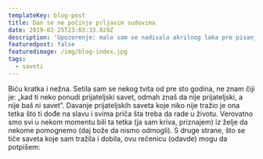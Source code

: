 ```yaml
---
templateKey: blog-post
title: Dan se ne počinje prljavim sudovima
date: 2019-02-25T23:03:33.829Z
description: 'Upozorenje: malo sam se nadisala akrilnog laka pre pisanja ovog njuzletera.'
featuredpost: false
featuredimage: /img/blog-index.jpg
tags:
  - saveti
---
```

Biću kratka i nežna. Setila sam se nekog tvita od pre sto godina, ne znam čiji je: „kad ti neko ponudi prijateljski savet, odmah znaš da nije prijateljski, a nije baš ni savet”. Davanje prijateljskih saveta koje niko nije tražio je ona tetka što ti dođe na slavu i svima priča šta treba da rade u životu. Verovatno smo svi u nekom momentu bili ta tetka (ja sam kriva, priznajem) iz želje da nekome pomognemo (daj bože da nismo odmogli). S druge strane, što se tiče saveta koje sam tražila i dobila, ovu rečenicu (odavde) mogu da potpišem:
